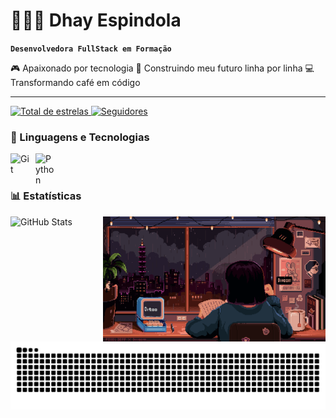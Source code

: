 # 👩🏻‍💻 Dhay Espindola 

**`Desenvolvedora FullStack em Formação`**

🎮 Apaixonado por tecnologia 
📱 Construindo meu futuro linha por linha
💻 Transformando café em código






---



<a href="https://github.com/dhayespindola?tab=repositories&sort=stargazers">
        <img 
            alt="Total de estrelas" 
            title="Total de estrelas GitHub" 
            src="https://custom-icon-badges.demolab.com/github/stars/dhayespindola?color=55960c&style=for-the-badge&labelColor=488207&logo=star&label=estrelas"
        />
    </a>
    <a href="https://github.com/dhayespindola?tab=followers">
        <img 
            alt="Seguidores" 
            title="Me siga no GitHub" 
            src="https://custom-icon-badges.demolab.com/github/followers/dhayespindola?color=236ad3&labelColor=1155ba&style=for-the-badge&logo=github&label=Seguidores&logoColor=white"
        />
    </a>

### 🤖 Linguagens e Tecnologias
<img 
    align="left" 
    alt="Git" 
    title="Git"
    width="30px" 
    style="padding-right: 10px;" 
    src="https://cdn.jsdelivr.net/gh/devicons/devicon@latest/icons/git/git-original.svg" 
/>

<img 
    align="left" 
    alt="Python" 
    title="Python"
    width="30px" 
    style="padding-right: 10px;" 
    src="https://cdn.jsdelivr.net/gh/devicons/devicon@latest/icons/python/python-original.svg" 
/>

<br/>
<br/>

### 📊 Estatísticas

<p>
  <img 
    align="left" 
    alt="GitHub Stats" 
    height="200" 
    style="padding-right: 10px;" 
    src="https://github-readme-stats.vercel.app/api?username=dhayespindola&show_icons=true&theme=tokyonight&include_all_commits=true&locale=pt-br" 
  />
<img align="right" alt="GIF de estudos" height="200px" src="study.gif">
<img align="center" alt="" src="./src/header-gif.gif">
</p>
 
#






#




<picture align="center">
  <source media="(prefers-color-scheme: dark)" srcset="https://raw.githubusercontent.com/dhayespindola/dhayespindola/output/github-contribution-grid-snake-dark.svg">
  <source media="(prefers-color-scheme: light)" srcset="https://raw.githubusercontent.com/dhayespindola/dhayespindola/output/github-contribution-grid-snake-dark.svg">
  <img align="center" alt="github contribution grid snake animation" src="https://raw.githubusercontent.com/dhayespindola/dhayespindola/output/github-contribution-grid-snake.svg">
</picture>
